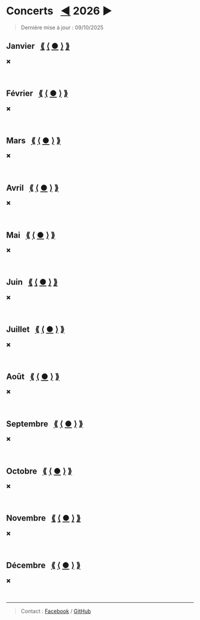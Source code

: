 # Concerts &nbsp; [◀](index.html)&nbsp;2026&nbsp;▶

> Dernière mise à jour : 09/10/2025

## Janvier &nbsp; [⟪](#) [⟨](#) [●](#juillet------) [⟩](#février------) [⟫](#décembre------)

✖️

&nbsp;

## Février &nbsp; [⟪](#janvier------) [⟨](#janvier------) [●](#juillet------) [⟩](#mars------) [⟫](#décembre------)

✖️

&nbsp;

## Mars &nbsp; [⟪](#janvier------) [⟨](#février------) [●](#juillet------) [⟩](#avril------) [⟫](#décembre------)

✖️

&nbsp;

## Avril &nbsp; [⟪](#janvier------) [⟨](#mars------) [●](#juillet------) [⟩](#mai------) [⟫](#décembre------)

✖️

&nbsp;

## Mai &nbsp; [⟪](#janvier------) [⟨](#avril------) [●](#juillet------) [⟩](#juin------) [⟫](#décembre------)

✖️

&nbsp;

## Juin &nbsp; [⟪](#janvier------) [⟨](#mai------) [●](#juillet------) [⟩](#juillet------) [⟫](#décembre------)

✖️

&nbsp;

## Juillet &nbsp; [⟪](#janvier------) [⟨](#juin------) [●](#) [⟩](#août------) [⟫](#décembre------)

✖️

&nbsp;

## Août &nbsp; [⟪](#janvier------) [⟨](#juillet------) [●](#juillet------) [⟩](#septembre------) [⟫](#décembre------)

✖️

&nbsp;

## Septembre &nbsp; [⟪](#janvier------) [⟨](#août------) [●](#juillet------) [⟩](#octobre------) [⟫](#décembre------)

✖️

&nbsp;

## Octobre &nbsp; [⟪](#janvier------) [⟨](#septembre------) [●](#juillet------) [⟩](#novembre------) [⟫](#décembre------)

✖️

&nbsp;

## Novembre &nbsp; [⟪](#janvier------) [⟨](#octobre------) [●](#juillet------) [⟩](#décembre------) [⟫](#décembre------)

✖️

&nbsp;


## Décembre &nbsp; [⟪](#janvier------) [⟨](#novembre------) [●](#juillet------) [⟩](#) [⟫](#)

✖️

&nbsp;

---

> Contact : [Facebook](https://www.facebook.com/maxime.bochon/) / [GitHub](https://github.com/maximebochon)

<!-- Palette de caractères accentués pour l'espagnol : á Á í Í ó Ó ú Ú ñ Ñ -->
